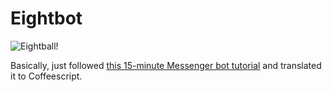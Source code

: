 # Eightbot

![Eightball!](http://i.giphy.com/3o6ozoD1ByqYv7ARIk.gif)

Basically, just followed [this 15-minute Messenger bot tutorial](https://github.com/jw84/messenger-bot-tutorial) and translated it to Coffeescript.
